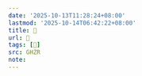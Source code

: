 ```yaml
---
date: '2025-10-13T11:28:24+08:00'
lastmod: '2025-10-14T06:42:22+08:00'
title: 󰜻
url: 󰜻
tags: [𤩭]
src: GHZR
note:
---
```

